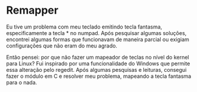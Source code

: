 # Remapper

Eu tive um problema com meu teclado emitindo tecla fantasma, especificamente a tecla \* no numpad. Após pesquisar algumas soluções, encontrei algumas formas que funcionavam de maneira parcial ou exigiam configurações que não eram do meu agrado.

Então pensei: por que não fazer um mapeador de teclas no nível do kernel para Linux? Fui inspirado por uma funcionalidade do Windows que permite essa alteração pelo regedit. Após algumas pesquisas e leituras, consegui fazer o módulo em C e resolver meu problema, mapeando a tecla fantasma para o nada.
